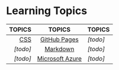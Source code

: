 # Learning Topics

|TOPICS|TOPICS                 |TOPICS |
|----:|:---------------------:|:-------|
|[CSS](web-pages) |[GitHub Pages](web-pages)|*[todo]*|
|*[todo]*|[Markdown](web-pages)|*[todo]*|
|*[todo]*|[Microsoft Azure](cloud)|*[todo]*|


	



    

